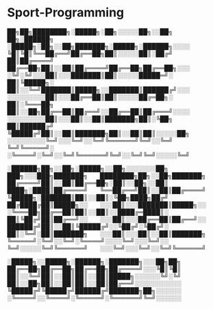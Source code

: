 # Sport-Programming


██╗██╗████████╗░█████╗░██╗░░░░░██╗░░██╗  ██╗░██████╗  ░█████╗░██╗░░██╗███████╗░█████╗░██████╗░░░░
╚█║╚█║╚══██╔══╝██╔══██╗██║░░░░░██║░██╔╝  ██║██╔════╝  ██╔══██╗██║░░██║██╔════╝██╔══██╗██╔══██╗░░░
░╚╝░╚╝░░░██║░░░███████║██║░░░░░█████═╝░  ██║╚█████╗░  ██║░░╚═╝███████║█████╗░░███████║██████╔╝░░░
░░░░░░░░░██║░░░██╔══██║██║░░░░░██╔═██╗░  ██║░╚═══██╗  ██║░░██╗██╔══██║██╔══╝░░██╔══██║██╔═══╝░░░░
░░░░░░░░░██║░░░██║░░██║███████╗██║░╚██╗  ██║██████╔╝  ╚█████╔╝██║░░██║███████╗██║░░██║██║░░░░░██╗
░░░░░░░░░╚═╝░░░╚═╝░░╚═╝╚══════╝╚═╝░░╚═╝  ╚═╝╚═════╝░  ░╚════╝░╚═╝░░╚═╝╚══════╝╚═╝░░╚═╝╚═╝░░░░░╚═╝

░██████╗██╗░░██╗░█████╗░░██╗░░░░░░░██╗  ███╗░░░███╗███████╗  ████████╗██╗░░██╗███████╗
██╔════╝██║░░██║██╔══██╗░██║░░██╗░░██║  ████╗░████║██╔════╝  ╚══██╔══╝██║░░██║██╔════╝
╚█████╗░███████║██║░░██║░╚██╗████╗██╔╝  ██╔████╔██║█████╗░░  ░░░██║░░░███████║█████╗░░
░╚═══██╗██╔══██║██║░░██║░░████╔═████║░  ██║╚██╔╝██║██╔══╝░░  ░░░██║░░░██╔══██║██╔══╝░░
██████╔╝██║░░██║╚█████╔╝░░╚██╔╝░╚██╔╝░  ██║░╚═╝░██║███████╗  ░░░██║░░░██║░░██║███████╗
╚═════╝░╚═╝░░╚═╝░╚════╝░░░░╚═╝░░░╚═╝░░  ╚═╝░░░░░╚═╝╚══════╝  ░░░╚═╝░░░╚═╝░░╚═╝╚══════╝

░█████╗░░█████╗░██████╗░███████╗░░░██╗██╗
██╔══██╗██╔══██╗██╔══██╗██╔════╝░░░╚█║╚█║
██║░░╚═╝██║░░██║██║░░██║█████╗░░░░░░╚╝░╚╝
██║░░██╗██║░░██║██║░░██║██╔══╝░░░░░░░░░░░
╚█████╔╝╚█████╔╝██████╔╝███████╗██╗░░░░░░
░╚════╝░░╚════╝░╚═════╝░╚══════╝╚═╝░░░░░░
